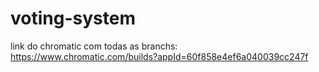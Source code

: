 # voting-system

link do chromatic com todas as branchs:
https://www.chromatic.com/builds?appId=60f858e4ef6a040039cc247f
